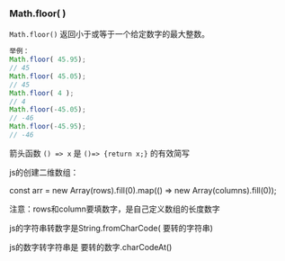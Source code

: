 ### Math.floor( )

`Math.floor()` 返回小于或等于一个给定数字的最大整数。

```js
举例：
Math.floor( 45.95);
// 45
Math.floor( 45.05);
// 45
Math.floor( 4 );
// 4
Math.floor(-45.05);
// -46
Math.floor(-45.95);
// -46
```



箭头函数 `() => x` 是 `()=> {return x;}` 的有效简写



js的创建二维数组：

const arr = new Array(rows).fill(0).map(() => new Array(columns).fill(0));

注意：rows和column要填数字，是自己定义数组的长度数字

js的字符串转数字是String.fromCharCode( 要转的字符串)

js的数字转字符串是   要转的数字.charCodeAt()











